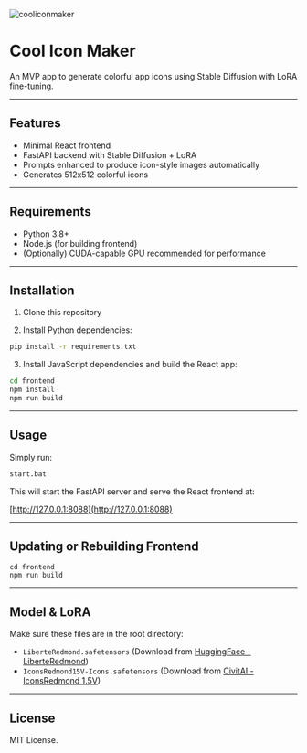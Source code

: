 
![cooliconmaker](https://github.com/user-attachments/assets/030e7180-30f7-4098-bab0-607f9c193dc6)

# Cool Icon Maker

An MVP app to generate colorful app icons using Stable Diffusion with LoRA fine-tuning.

---

## Features
- Minimal React frontend
- FastAPI backend with Stable Diffusion + LoRA
- Prompts enhanced to produce icon-style images automatically
- Generates 512x512 colorful icons

---

## Requirements
- Python 3.8+
- Node.js (for building frontend)
- (Optionally) CUDA-capable GPU recommended for performance

---

## Installation

1. Clone this repository

2. Install Python dependencies:

```bash
pip install -r requirements.txt
```

3. Install JavaScript dependencies and build the React app:

```bash
cd frontend
npm install
npm run build
```

---

## Usage

Simply run:

```bash
start.bat
```

This will start the FastAPI server and serve the React frontend at:

[http://127.0.0.1:8088](http://127.0.0.1:8088)

---

## Updating or Rebuilding Frontend

```
cd frontend
npm run build
```

---

## Model & LoRA

Make sure these files are in the root directory:

- `LiberteRedmond.safetensors` (Download from [HuggingFace - LiberteRedmond](https://huggingface.co/artificialguybr/Liberte/tree/main))
- `IconsRedmond15V-Icons.safetensors` (Download from [CivitAI - IconsRedmond 1.5V](https://civitai.com/models/206191/iconsredmond-15v-app-icons-lora-for-sd-liberteredmond-sd-15))

---

## License

MIT License.
